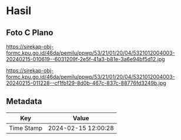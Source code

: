 # Hasil

## Foto C Plano

https://sirekap-obj-formc.kpu.go.id/46da/pemilu/ppwp/53/21/01/20/04/5321012004003-20240215-010619--6031209f-2e5f-41a3-b81e-3a6e94bf5d12.jpg

https://sirekap-obj-formc.kpu.go.id/46da/pemilu/ppwp/53/21/01/20/04/5321012004003-20240215-011228--cf1fb129-8d0b-467c-837c-88776fd3249b.jpg


## Metadata

| Key        | Value               |
| ---------- | ------------------- |
| Time Stamp | 2024-02-15 12:00:28 |



